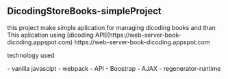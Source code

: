## DicodingStoreBooks-simpleProject

<p>this project make simple aplication for managing dicoding books and than This aplication using [dicoding API](https://web-server-book-dicoding.appspot.com) https://web-server-book-dicoding.appspot.com </p>
<p>technology used</p>
- vanilla javascipt
- webpack
- API
- Boostrap
- AJAX
- regenerator-runtime
